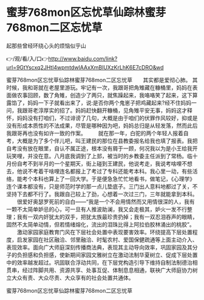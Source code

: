 # 蜜芽768mon区忘忧草仙踪林蜜芽768mon二区忘忧草
起那些曾经环绕心头的烦恼似乎山

👉/观/看/入/口👉http://www.baidu.com/link?url=9GtYscxq2JHtl4wpmtdwIAAxXmBlUXzKrLhK6E7cDRO&wd

蜜芽768mon区忘忧草仙踪林蜜芽768mon二区忘忧草　　其实都是爱彻心肺。
其时候，我和哥就在老屋里游玩。牢记有一次，我跟哥把角雉藏在糠桶里，妈妈在表面做农事回顾，数了角雉，创造少了两只，就焦躁起来，我咯咯笑了起来，这下算露馅了，妈妈一下子就看出来了，说:是否你两个鬼崽子把鸡藏起来?经不住妈妈一问，我跟哥老淳厚实的招了。妈妈赶快翻开糠桶，见角雉平安无事，妈妈这才释怀，妈妈没有打咱们，不过诽谤了几句，大概是由于咱们的伏罪作风较好，抑或是没有形成本质性的不法成果，尽管是哪种因为吧，妈妈总归是从轻发落，然而此后我跟哥再也没有如许一致的作案。
　　就在那一年，白驼的两个年轻人报着自考，大概是为了多个伴儿吧，叫王建民的那位在县教委报名给我也填了报表。我把自考没有放在眼里，自认不属正途，根本没有屑于一顾，何况我以为是小王给我开玩笑哩，并没在意。八月底我调到了上邽，被当时的乡教委主任派到了常杨。临十月份自考不到半月的一个星期天，街上碰到王建民，他说考走，我说考啥哩不想去，他说不考着干啥哩连名都报上了考过了专科还能考本科。我心里一动，有些活络，能考个本科也算上了一回大学。于是便急急忙忙地看书，做笔记，《心理学》连个课本都没有，只是师范时学的那一点儿垫底子。三门出人意料地都过了关，不坚持下去都不行了。我跟自己较上了劲，心想着一次过三门，三年就能拿到本科。
　　很爱好奥瑟罗死前的自白——“我是一个不会用情然而又用情很深的人，我有一颗不太简单妒忌的心，可一旦有人推波助澜，我又会走极其，妒火一发不行整理；我有一双内奸犹太的双手，把犹太族最珍贵扔掉；我有一双忍泪吞声的眼睛，固然不太简单动情，但若情绪熔化，流出的泪珠比得上阿拉伯胶林涌出的桃胶”。
　　激动家园家庭教育门风在下层社会处置中表现要害效率。环绕提高下层处置程度，启发家园在社区融洽、邻里融洽、时髦农村、爱国保健疏通等上面主动介入、表现效率。面向广大师庭深刻传播商法典，表现其主动导向效率，巩固家园及其分子的负担感和负担感，使新期间家园文雅树立在激动法制华夏树立、促成下层处置中的效率越发超过。巩固联合浮动共同，在下层党构造引导下维持自制法制德治相贯串，经过阵脚共用、资源共享、处事互促、体制息息相通，联袂广大师庭协力树立大众有责、大众尽责、大众享有的社会处置共通体。

蜜芽768mon区忘忧草仙踪林蜜芽768mon二区忘忧草
